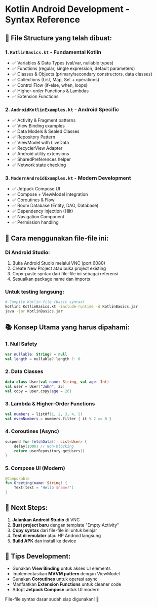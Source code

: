 # Kotlin Android Development - Syntax Reference

## 📱 File Structure yang telah dibuat:

### 1. `KotlinBasics.kt` - Fundamental Kotlin
- ✅ Variables & Data Types (val/var, nullable types)
- ✅ Functions (regular, single expression, default parameters)
- ✅ Classes & Objects (primary/secondary constructors, data classes)
- ✅ Collections (List, Map, Set + operations)
- ✅ Control Flow (if-else, when, loops)
- ✅ Higher-order Functions & Lambdas
- ✅ Extension Functions

### 2. `AndroidKotlinExamples.kt` - Android Specific
- ✅ Activity & Fragment patterns
- ✅ View Binding examples
- ✅ Data Models & Sealed Classes
- ✅ Repository Pattern
- ✅ ViewModel with LiveData
- ✅ RecyclerView Adapter
- ✅ Android utility extensions
- ✅ SharedPreferences helper
- ✅ Network state checking

### 3. `ModernAndroidExamples.kt` - Modern Development
- ✅ Jetpack Compose UI
- ✅ Compose + ViewModel integration
- ✅ Coroutines & Flow
- ✅ Room Database (Entity, DAO, Database)
- ✅ Dependency Injection (Hilt)
- ✅ Navigation Component
- ✅ Permission handling

## 🚀 Cara menggunakan file-file ini:

### Di Android Studio:
1. Buka Android Studio melalui VNC (port 6080)
2. Create New Project atau buka project existing
3. Copy-paste syntax dari file-file ini sebagai referensi
4. Sesuaikan package name dan imports

### Untuk testing langsung:
```bash
# Compile Kotlin file (basic syntax)
kotlinc KotlinBasics.kt -include-runtime -d KotlinBasics.jar
java -jar KotlinBasics.jar
```

## 📚 Konsep Utama yang harus dipahami:

### 1. **Null Safety**
```kotlin
var nullable: String? = null
val length = nullable?.length ?: 0
```

### 2. **Data Classes**
```kotlin
data class User(val name: String, val age: Int)
val user = User("John", 25)
val copy = user.copy(age = 26)
```

### 3. **Lambda & Higher-Order Functions**
```kotlin
val numbers = listOf(1, 2, 3, 4, 5)
val evenNumbers = numbers.filter { it % 2 == 0 }
```

### 4. **Coroutines (Async)**
```kotlin
suspend fun fetchData(): List<User> {
    delay(1000) // Non-blocking
    return userRepository.getUsers()
}
```

### 5. **Compose UI (Modern)**
```kotlin
@Composable
fun Greeting(name: String) {
    Text(text = "Hello $name!")
}
```

## 🎯 Next Steps:

1. **Jalankan Android Studio** di VNC
2. **Buat project baru** dengan template "Empty Activity"
3. **Copy syntax** dari file-file ini untuk belajar
4. **Test di emulator** atau HP Android langsung
5. **Build APK** dan install ke device

## 📱 Tips Development:

- Gunakan **View Binding** untuk akses UI elements
- Implementasikan **MVVM pattern** dengan ViewModel
- Gunakan **Coroutines** untuk operasi async
- Manfaatkan **Extension Functions** untuk cleaner code
- Adopt **Jetpack Compose** untuk UI modern

File-file syntax dasar sudah siap digunakan! 🚀